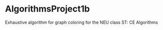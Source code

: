 AlgorithmsProject1b
===================

Exhaustive algorithm for graph coloring for the NEU class ST: CE Algorithms
